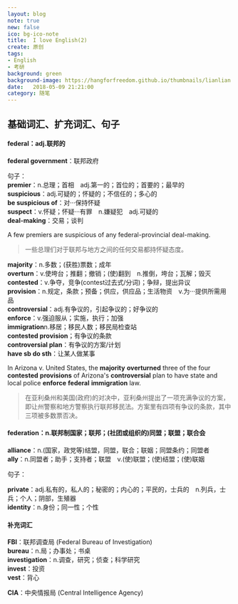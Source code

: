 ```yaml
---
layout: blog
note: true
new: false
ico: bg-ico-note
title:  I love English(2)
create: 原创
tags:
- English
- 考研
background: green
background-image: https://hangforfreedom.github.io/thumbnails/lianlian.jpg
date:   2018-05-09 21:21:00
category: 随笔
---
```


## 基础词汇、扩充词汇、句子  

#### **federal**：adj.联邦的

**federal government**：联邦政府  

句子：  
**premier**：n.总理；首相　adj.第一的；首位的；首要的；最早的  
**suspicious**：adj.可疑的；怀疑的；不信任的；多心的  
**be suspicious of**：对···保持怀疑  
**suspect**：v.怀疑；怀疑···有罪　n.嫌疑犯　adj.可疑的  
**deal-making**：交易；谈判  

A few premiers are suspicious of any federal-provincial deal-making.  

>一些总理们对于联邦与地方之间的任何交易都持怀疑态度。

**majority**：n.多数；(获胜)票数；成年  
**overturn**：v.使垮台；推翻；撤销；(使)翻到　n.推倒，垮台；瓦解；毁灭  
**contested**：v.争夺，竞争(contest过去式/分词)；争辩，提出异议  
**provision**：n.规定，条款；预备；供应，供应品；生活物资　v.为···提供所需用品  
**controversial**：adj.有争议的，引起争议的；好争议的  
**enforce**：v.强迫服从；实施，执行；加强  
**immigration**n.移居；移民人数；移民局检查站  
**contested provision**；有争议的条款  
**controversial plan**：有争议的方案/计划  
**have sb do sth**：让某人做某事  

In Arizona v. United States, the **majority** **overturned** three of the four **contested** **provisions** of Arizona's **controversial** plan to have state and local police **enforce** **federal** **immigration** law.

>在亚利桑州和美国(政府)的对决中，亚利桑州提出了一项充满争议的方案，即让州警察和地方警察执行联邦移民法。方案里有四项有争议的条款，其中三项被多数票否决。

#### **federation**：n.联邦制国家；联邦；(社团或组织的)同盟；联盟；联合会

**alliance**：n.(国家，政党等)结盟，同盟，联合；联姻；同盟条约；同盟者  
**ally**：n.同盟者；助手；支持者；联盟　v.(使)联盟；(使)结盟；(使)联姻  

句子：  

**private**：adj.私有的，私人的；秘密的；内心的；平民的，士兵的　n.列兵，士兵；个人；阴部，生殖器  
**identity**：n.身份；同一性；个性  

#### 补充词汇  

**FBI**：联邦调查局 (Federal Bureau of Investigation)  
**bureau**：n.局；办事处；书桌  
**investigation**：n.调查，研究；侦查；科学研究  
**invest**：投资  
**vest**：背心  

**CIA**：中央情报局 (Central Intelligence Agency)